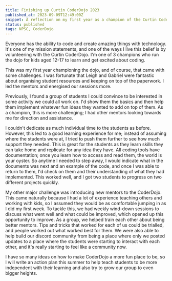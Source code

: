 ```yaml
---
title: Finishing up Curtin CoderDojo 2023
published_at: 2023-09-09T12:49:00Z
snippet: A reflection on my first year as a champion of the Curtin CoderDojo.
status: published
tags: NPSC, CoderDojo
---
```

Everyone has the ability to code and create amazing things with technology. It's one of my mission statements, and one of the ways I live this belief is by volunteering with the Curtin CoderDojo. I'm one of 3 champions who run the dojo for kids aged 12-17 to learn and get excited about coding.

This was my first year championing the dojo, and of course, that came with some challenges. I was fortunate that Leigh and Gabriel were fantastic about organising student resources and keeping on top of the paperwork. I led the mentors and energised our sessions more.

Previously, I found a group of students I could convince to be interested in some activity we could all work on. I'd show them the basics and then help them implement whatever fun ideas they wanted to add on top of them. As a champion, this is more challenging; I had other mentors looking towards me for direction and assistance.

I couldn't dedicate as much individual time to the students as before. However, this led to a good learning experience for me; instead of assuming where the students were at, I tried to push them further to see how much support they needed. This is great for the students as they learn skills they can take home and replicate for any idea they have. All coding tools have documentation; once you learn how to access and read them, the world is your oyster. So anytime I needed to step away, I would indicate what in the documents was next and an example of the code, and once I was able to return to them, I'd check on them and their understanding of what they had implemented. This worked well, and I got two students to progress on two different projects quickly.

My other major challenge was introducing new mentors to the CoderDojo. This came naturally because I had a lot of experience teaching others and working with kids, so I assumed they would be as comfortable jumping in as I did my first week. To tackle this, we had weekly wind-down sessions to discuss what went well and what could be improved, which opened up this opportunity to improve. As a group, we helped train each other about being better mentors. Tips and tricks that worked for each of us could be trialled, and people worked out what worked best for them. We were also able to help build our discord community from being a place where only we posted updates to a place where the students were starting to interact with each other, and it's really starting to feel like a community now.

I have so many ideas on how to make CoderDojo a more fun place to be, so I will write an action plan this summer to help teach students to be more independent with their learning and also try to grow our group to even bigger heights. 
